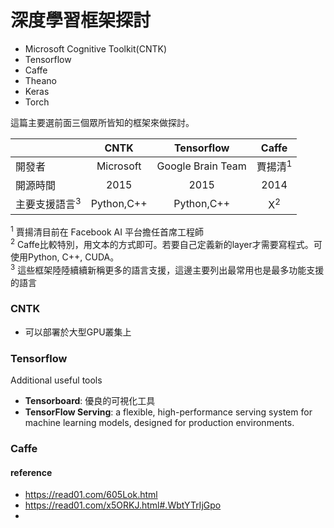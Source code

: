 # 深度學習框架探討


 * 	Microsoft Cognitive Toolkit(CNTK)
 * Tensorflow
 * Caffe
 * Theano
 * Keras
 * Torch

這篇主要選前面三個眾所皆知的框架來做探討。

|| CNTK        | Tensorflow          | Caffe  |
| ---- | :-------------: |:-------------:| :-----:|
|開發者| Microsoft      | Google Brain Team | 賈揚清<sup>1</sup>|
|開源時間|2015     | 2015    |  2014 |
|主要支援語言<sup>3</sup>|Python,C++|Python,C++| X<sup>2</sup> |

<sup>1</sup> 賈揚清目前在 Facebook AI 平台擔任首席工程師<br>
<sup>2</sup> Caffe比較特別，用文本的方式即可。若要自己定義新的layer才需要寫程式。可使用Python, C++, CUDA。<br>
<sup>3</sup> 這些框架陸陸續續新稱更多的語言支援，這邊主要列出最常用也是最多功能支援的語言

### CNTK
* 可以部署於大型GPU叢集上
### Tensorflow
Additional useful tools
* **Tensorboard**: 優良的可視化工具
* **TensorFlow Serving**: a flexible, high-performance serving system for machine learning models, designed for production environments.

### Caffe



#### reference
 * https://read01.com/605Lok.html
 * https://read01.com/x5ORKJ.html#.WbtYTrIjGpo
 *
